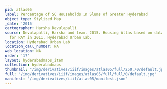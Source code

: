```yaml
---
pid: atlas05
label: Percentage of SC Households in Slums of Greater Hyderabad
object_type: Stylized Map
_date: '2015'
cartographer: Harsha Devulapalli
source: Devulapalli, Harsha and team. 2015. Housing Atlas based on data collected
  for RAY in 2011. Hyderabad Urban Lab.
location: Hyderabad Urban Lab
location_call_number: NA
web_location: NA
order: '17'
layout: hyderabadmaps_item
collection: hyderabadmaps
thumbnail: "/img/derivatives/iiif/images/atlas05/full/250,/0/default.jpg"
full: "/img/derivatives/iiif/images/atlas05/full/full/0/default.jpg"
manifest: "/img/derivatives/iiif/atlas05/manifest.json"
---
```

